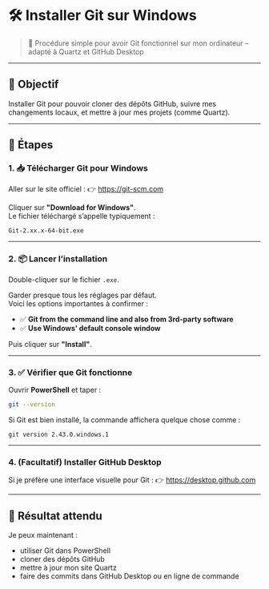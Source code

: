 # 🛠 Installer Git sur Windows
> 📘 Procédure simple pour avoir Git fonctionnel sur mon ordinateur – adapté à Quartz et GitHub Desktop

---

## 🎯 Objectif
Installer Git pour pouvoir cloner des dépôts GitHub, suivre mes changements locaux, et mettre à jour mes projets (comme Quartz).

---

## 🧭 Étapes

### 1. 📥 Télécharger Git pour Windows

Aller sur le site officiel :
👉 https://git-scm.com

Cliquer sur **"Download for Windows"**.  
Le fichier téléchargé s’appelle typiquement :
```
Git-2.xx.x-64-bit.exe
```

---

### 2. 📦 Lancer l’installation

Double-cliquer sur le fichier `.exe`.

Garder presque tous les réglages par défaut.  
Voici les options importantes à confirmer :

- ✅ **Git from the command line and also from 3rd-party software**
- ✅ **Use Windows' default console window**

Puis cliquer sur **"Install"**.

---

### 3. ✅ Vérifier que Git fonctionne

Ouvrir **PowerShell** et taper :
```bash
git --version
```

Si Git est bien installé, la commande affichera quelque chose comme :
```
git version 2.43.0.windows.1
```

---

### 4. (Facultatif) Installer GitHub Desktop

Si je préfère une interface visuelle pour Git :
👉 https://desktop.github.com

---

## 🧪 Résultat attendu

Je peux maintenant :
- utiliser Git dans PowerShell
- cloner des dépôts GitHub
- mettre à jour mon site Quartz
- faire des commits dans GitHub Desktop ou en ligne de commande

